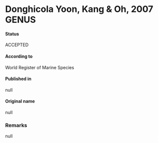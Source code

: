 Donghicola Yoon, Kang & Oh, 2007 GENUS
=======

#### Status
ACCEPTED

#### According to
World Register of Marine Species

#### Published in
null

#### Original name
null

### Remarks
null